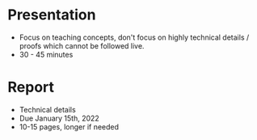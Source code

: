 # Presentation

- Focus on teaching concepts, don't focus on highly technical details / proofs which cannot be followed live.
- 30 - 45 minutes

# Report

- Technical details
- Due January 15th, 2022
- 10-15 pages, longer if needed
